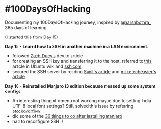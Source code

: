 # #100DaysOfHacking
Documenting my 100DaysOfHacking journey, inspired by [@harshbothra_](https://twitter.com/harshbothra_) 365 days of learning.

(I started this from Day 15)

**Day 15 - Learnt how to SSH in another machine in a LAN environment.**
- followed [Zach Duey's](https://dev.to/zduey) dev.to article
- for creating an SSH key and transferring it to the host, referred to [this](https://help.ubuntu.com/community/SSH/OpenSSH/Keys#keys-with-specific-commands) article in Ubuntu wiki and [ssh.com](https://www.ssh.com/ssh/copy-id/).
- secured the SSH server by reading [Sunil's article](https://dev.to/sunil/top-10-tips-to-secure-ssh-your-server-2jab) and [maketecheasier's article](https://www.maketecheasier.com/secure-ssh-server-ubuntu/)

**Day 16 - Reinstalled Manjaro i3 edition because messed up some system configs**
- An interesting thing of dmenu not working maybe due to setting India UTF-8 local font settings? Still, solved this issue by referring [stackoverflow](https://unix.stackexchange.com/questions/573748/manjaro-i3-fresh-install-dmenu-not-working)
- did some of the [30 things to do after installing manjaro](https://averagelinuxuser.com/manjaro-xfce-after-install/)
- had to reconfigure SSH :/

